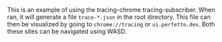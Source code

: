 This is an example of using the tracing-chrome tracing-subscriber. When ran, it will generate a file `trace-*.json` in the root directory. This file can then be visualized by going to `chrome://tracing` or `ui.perfetto.dev`. Both these sites can be navigated using WASD.